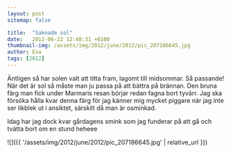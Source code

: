 ```yaml
---
layout: post
sitemap: false

title:  "Saknade sol"
date:   2012-06-22 12:48:31 +0100
thumbnail-img: /assets/img/2012/june/2012/pic_207186645.jpg
author: Eva
tags: [2012]
---
```


Äntligen så har solen valt att titta fram, lagomt till midsommar. Så passande! När det är sol så måste man ju passa på att bättra på brännan. Den bruna färg man fick under Marmaris resan börjar redan fagna bort tyvärr. Jag ska försöka hålla kvar denna färg för jag känner mig mycket piggare när jag inte ser likblek ut i ansiktet, särskilt då man är osminkad. 

Idag har jag dock kvar gårdagens smink som jag funderar på att gå och tvätta bort om en stund heheee

![]({{ '/assets/img/2012/june/2012/pic_207186645.jpg'  | relative_url }})

